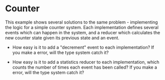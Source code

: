 # Counter

This example shows several solutions to the same problem - implementing the logic for a simple counter system. Each implementation defines several events which can happen in the system, and a reducer which calculates the new counter state given its previous state and an event.

- How easy is it to add a "decrement" event to each implementation? If you make a error, will the type system catch it?

- How easy is it to add a statistics reducer to each implementation, which counts the number of times each event has been called? If you make a error, will the type system catch it?
